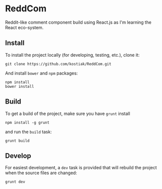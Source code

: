 # ReddCom

Reddit-like comment component build using React.js as I'm learning the React eco-system.

## Install

To install the project locally (for developing, testing, etc.), clone it:

```shell
git clone https://github.com/kostiak/ReddCom.git
```

And install `bower` and `npm` packages:

```shell
npm install
bower install
```

## Build

To get a build of the project, make sure you have `grunt` install

```
npm install -g grunt
```

and run the `build` task:

```
grunt build
```

## Develop

For easiest development, a `dev` task is provided that will rebuild the project when the source files are changed:

```
grunt dev
```
